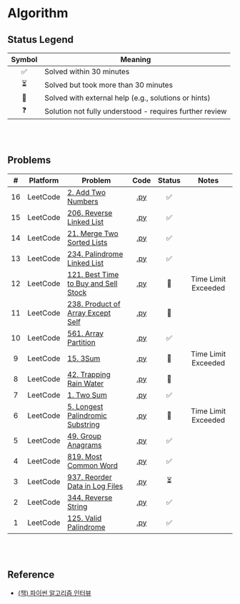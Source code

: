 # Algorithm

## Status Legend

| Symbol | Meaning |
|:------:|---------|
| ✅ | Solved within 30 minutes |
| ⏳ | Solved but took more than 30 minutes |
| 📖 | Solved with external help (e.g., solutions or hints) |
| ❓ | Solution not fully understood - requires further review |

<br><br>

## Problems

| # | Platform | Problem | Code | Status | Notes |
|:---:|--------|---------|:----:|:------:|:-----:|
| 16 | LeetCode | [2. Add Two Numbers](https://leetcode.com/problems/add-two-numbers/) | [.py](leetcode/0002.py) | ✅ |
| 15 | LeetCode | [206. Reverse Linked List](https://leetcode.com/problems/reverse-linked-list/) | [.py](leetcode/0206.py) | ✅ |
| 14 | LeetCode | [21. Merge Two Sorted Lists](https://leetcode.com/problems/merge-two-sorted-lists/) | [.py](leetcode/0021.py) | ✅ |
| 13 | LeetCode | [234. Palindrome Linked List](https://leetcode.com/problems/palindrome-linked-list/) | [.py](leetcode/0234.py) | ✅ |  
| 12 | LeetCode | [121. Best Time to Buy and Sell Stock](https://leetcode.com/problems/best-time-to-buy-and-sell-stock/) | [.py](leetcode/0121.py) | 📖 | Time Limit Exceeded
| 11 | LeetCode | [238. Product of Array Except Self](https://leetcode.com/problems/product-of-array-except-self/) | [.py](leetcode/0238.py) | 📖 | 
| 10 | LeetCode | [561. Array Partition](https://leetcode.com/problems/array-partition/) | [.py](leetcode/0561.py) | ✅ | 
| 9 | LeetCode | [15. 3Sum](https://leetcode.com/problems/3sum/) | [.py](leetcode/0015.py) | 📖 | Time Limit Exceeded
| 8 | LeetCode | [42. Trapping Rain Water](https://leetcode.com/problems/trapping-rain-water/) | [.py](leetcode/0042.py) | 📖 |
| 7 | LeetCode | [1. Two Sum](https://leetcode.com/problems/two-sum/) | [.py](leetcode/0001.py) | ✅ |
| 6 | LeetCode | [5. Longest Palindromic Substring](https://leetcode.com/problems/longest-palindromic-substring/) | [.py](leetcode/0005.py) | 📖 | Time Limit Exceeded
| 5 | LeetCode | [49. Group Anagrams](https://leetcode.com/problems/group-anagrams/) | [.py](leetcode/0049.py) | ✅ |
| 4 | LeetCode | [819. Most Common Word](https://leetcode.com/problems/most-common-word/) | [.py](leetcode/0819.py) | ✅ |
| 3 | LeetCode | [937. Reorder Data in Log Files](https://leetcode.com/problems/reorder-data-in-log-files/) | [.py](leetcode/0937.py) | ⏳ |
| 2 | LeetCode | [344. Reverse String](https://leetcode.com/problems/reverse-string/) | [.py](leetcode/0344.py) | ✅|
| 1 | LeetCode | [125. Valid Palindrome](https://leetcode.com/problems/valid-palindrome/) | [.py](leetcode/0125.py) | ✅ |

<br><br>

## Reference
- [(책) 파이썬 알고리즘 인터뷰](https://github.com/onlybooks/python-algorithm-interview)
